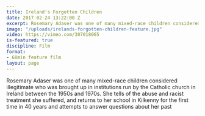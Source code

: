 ```yaml
---
title: Ireland's Forgotten Children
date: 2017-02-24 13:22:00 Z
excerpt: Rosemary Adaser was one of many mixed-race children considered illegitimate who was brought up in institutions run by the Catholic church in Ireland between the 1950s and 1970s
image: "/uploads/irelands-forgotten-children-feature.jpg"
video: https://vimeo.com/307018065
is-featured: true
discipline: Film
format:
- 68min feature film
layout: page
---
```


Rosemary Adaser was one of many mixed-race children considered illegitimate who was brought up in institutions run by the Catholic church in Ireland between the 1950s and 1970s. She tells of the abuse and racist treatment she suffered, and returns to her school in Kilkenny for the first time in 40 years and attempts to answer questions about her past